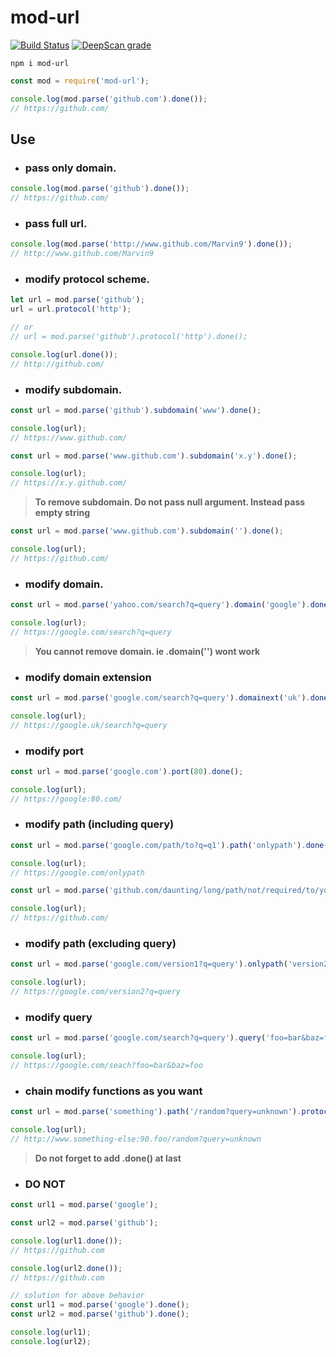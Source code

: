 # mod-url
[![Build Status](https://travis-ci.com/Marvin9/mod-url.svg?branch=master)](https://travis-ci.com/Marvin9/mod-url)
[![DeepScan grade](https://deepscan.io/api/teams/6570/projects/9330/branches/119830/badge/grade.svg)](https://deepscan.io/dashboard#view=project&tid=6570&pid=9330&bid=119830)

```
npm i mod-url
```

``` javascript
const mod = require('mod-url');

console.log(mod.parse('github.com').done());
// https://github.com/
```

## Use

- ### pass only domain.

``` javascript
console.log(mod.parse('github').done());
// https://github.com/
```

- ### pass full url.

``` javascript
console.log(mod.parse('http://www.github.com/Marvin9').done());
// http://www.github.com/Marvin9
```

- ### modify protocol scheme.

``` javascript
let url = mod.parse('github');
url = url.protocol('http');

// or
// url = mod.parse('github').protocol('http').done();

console.log(url.done());
// http://github.com/
```

- ### modify subdomain.

``` javascript
const url = mod.parse('github').subdomain('www').done();

console.log(url);
// https://www.github.com/
```

``` javascript
const url = mod.parse('www.github.com').subdomain('x.y').done();

console.log(url);
// https://x.y.github.com/
```

> **To remove subdomain. Do not pass null argument. Instead pass empty string**

``` javascript
const url = mod.parse('www.github.com').subdomain('').done();

console.log(url);
// https://github.com/
```

- ### modify domain.

``` javascript
const url = mod.parse('yahoo.com/search?q=query').domain('google').done();

console.log(url);
// https://google.com/search?q=query
```

> **You cannot remove domain. ie .domain('') wont work**

- ### modify domain extension

``` javascript
const url = mod.parse('google.com/search?q=query').domainext('uk').done();

console.log(url);
// https://google.uk/search?q=query
```

- ### modify port

``` javascript
const url = mod.parse('google.com').port(80).done();

console.log(url);
// https://google:80.com/
```

- ### modify path (including query)

``` javascript
const url = mod.parse('google.com/path/to?q=q1').path('onlypath').done();

console.log(url);
// https://google.com/onlypath
```

``` javascript
const url = mod.parse('github.com/daunting/long/path/not/required/to/you').path('').done();

console.log(url);
// https://github.com/
```

- ### modify path (excluding query)

``` javascript
const url = mod.parse('google.com/version1?q=query').onlypath('version2').done();

console.log(url);
// https://google.com/version2?q=query
```

- ### modify query

``` javascript
const url = mod.parse('google.com/search?q=query').query('foo=bar&baz=foo').done();

console.log(url);
// https://google.com/seach?foo=bar&baz=foo
```

- ### chain modify functions as you want

``` javascript
const url = mod.parse('something').path('/random?query=unknown').protocol('http').subdomain('www').domainext('foo').port('90').domain('something-else').done();

console.log(url);
// http://www.something-else:90.foo/random?query=unknown
```

> **Do not forget to add .done() at last**

- ### DO NOT

``` javascript
const url1 = mod.parse('google');

const url2 = mod.parse('github');

console.log(url1.done());
// https://github.com

console.log(url2.done());
// https://github.com
```

``` javascript
// solution for above behavior
const url1 = mod.parse('google').done();
const url2 = mod.parse('github').done();

console.log(url1);
console.log(url2);
```
